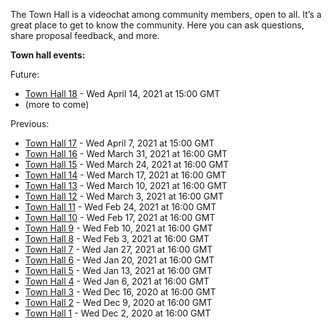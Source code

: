 
The Town Hall is a videochat among community members, open to all. It’s a great place to get to know the community. Here you can ask questions, share proposal feedback, and more.

**Town hall events:**

Future:


* [Town Hall 18](Town-Hall-18) - Wed April 14, 2021 at 15:00 GMT
* (more to come)

Previous:


* [Town Hall 17](Town-Hall-17) - Wed April 7, 2021 at 15:00 GMT
* [Town Hall 16](Town-Hall-16) - Wed March 31, 2021 at 16:00 GMT
* [Town Hall 15](Town-Hall-15) - Wed March 24, 2021 at 16:00 GMT
* [Town Hall 14](Town-Hall-14) - Wed March 17, 2021 at 16:00 GMT
* [Town Hall 13](Town-Hall-13) - Wed March 10, 2021 at 16:00 GMT
* [Town Hall 12](Town-Hall-12) - Wed March 3, 2021 at 16:00 GMT
* [Town Hall 11](Town-Hall-11) - Wed Feb 24, 2021 at 16:00 GMT
* [Town Hall 10](Town-Hall-10) - Wed Feb 17, 2021 at 16:00 GMT
* [Town Hall 9](Town-Hall-9) - Wed Feb 10, 2021 at 16:00 GMT
* [Town Hall 8](Town-Hall-8) - Wed Feb 3, 2021 at 16:00 GMT
* [Town Hall 7](Town-Hall-7) - Wed Jan 27, 2021 at 16:00 GMT
* [Town Hall 6](Town-Hall-6) - Wed Jan 20, 2021 at 16:00 GMT
* [Town Hall 5](Town-Hall-5) - Wed Jan 13, 2021 at 16:00 GMT
* [Town Hall 4](Town-Hall-4) - Wed Jan 6, 2021 at 16:00 GMT
* [Town Hall 3](Town-Hall-3) - Wed Dec 16, 2020 at 16:00 GMT
* [Town Hall 2](Town-Hall-2) - Wed Dec 9, 2020 at 16:00 GMT
* [Town Hall 1](Town-Hall-1) - Wed Dec 2, 2020 at 16:00 GMT

###

###